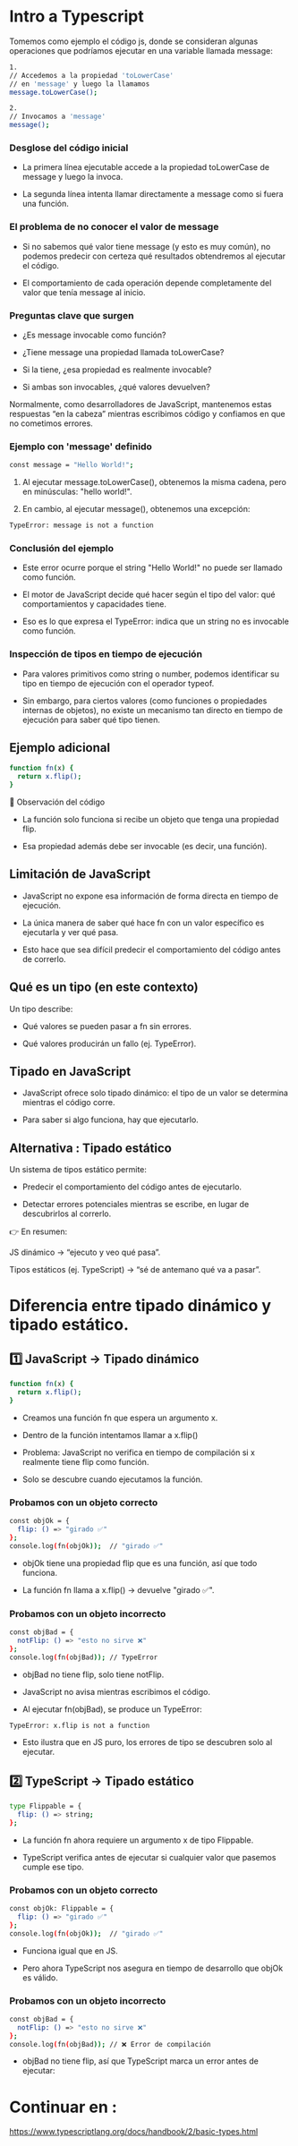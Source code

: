 # Intro a Typescript

Tomemos como ejemplo el código js, donde se consideran algunas operaciones que podríamos ejecutar en una variable llamada message:

```bash
1.
// Accedemos a la propiedad 'toLowerCase'
// en 'message' y luego la llamamos
message.toLowerCase();

2.
// Invocamos a 'message'
message();
```

### Desglose del código inicial

- La primera línea ejecutable accede a la propiedad toLowerCase de message y luego la invoca.

- La segunda línea intenta llamar directamente a message como si fuera una función.

### El problema de no conocer el valor de message

- Si no sabemos qué valor tiene message (y esto es muy común), no podemos predecir con certeza qué resultados obtendremos al ejecutar el código.

- El comportamiento de cada operación depende completamente del valor que tenía message al inicio.

### Preguntas clave que surgen

- ¿Es message invocable como función?

- ¿Tiene message una propiedad llamada toLowerCase?

- Si la tiene, ¿esa propiedad es realmente invocable?

- Si ambas son invocables, ¿qué valores devuelven?

Normalmente, como desarrolladores de JavaScript, mantenemos estas respuestas “en la cabeza” mientras escribimos código y confiamos en que no cometimos errores.

### Ejemplo con 'message' definido

```bash
const message = "Hello World!";
```

1. Al ejecutar message.toLowerCase(), obtenemos la misma cadena, pero en minúsculas: "hello world!".

2. En cambio, al ejecutar message(), obtenemos una excepción:

```bash
TypeError: message is not a function
```

### Conclusión del ejemplo

- Este error ocurre porque el string "Hello World!" no puede ser llamado como función.

- El motor de JavaScript decide qué hacer según el tipo del valor: qué comportamientos y capacidades tiene.

- Eso es lo que expresa el TypeError: indica que un string no es invocable como función.

### Inspección de tipos en tiempo de ejecución

- Para valores primitivos como string o number, podemos identificar su tipo en tiempo de ejecución con el operador typeof.

- Sin embargo, para ciertos valores (como funciones o propiedades internas de objetos), no existe un mecanismo tan directo en tiempo de ejecución para saber qué tipo tienen.

## Ejemplo adicional

```bash
function fn(x) {
  return x.flip();
}
```

🔹 Observación del código

- La función solo funciona si recibe un objeto que tenga una propiedad flip.

- Esa propiedad además debe ser invocable (es decir, una función).

## Limitación de JavaScript

- JavaScript no expone esa información de forma directa en tiempo de ejecución.

- La única manera de saber qué hace fn con un valor específico es ejecutarla y ver qué pasa.

- Esto hace que sea difícil predecir el comportamiento del código antes de correrlo.

## Qué es un tipo (en este contexto)

Un tipo describe:

- Qué valores se pueden pasar a fn sin errores.

- Qué valores producirán un fallo (ej. TypeError).

## Tipado en JavaScript

- JavaScript ofrece solo tipado dinámico: el tipo de un valor se determina mientras el código corre.

- Para saber si algo funciona, hay que ejecutarlo.

## Alternativa : Tipado estático

Un sistema de tipos estático permite:

- Predecir el comportamiento del código antes de ejecutarlo.

- Detectar errores potenciales mientras se escribe, en lugar de descubrirlos al correrlo.

👉 En resumen:

JS dinámico → “ejecuto y veo qué pasa”.

Tipos estáticos (ej. TypeScript) → “sé de antemano qué va a pasar”.

# Diferencia entre tipado dinámico y tipado estático.

## 1️⃣ JavaScript → Tipado dinámico

```bash
function fn(x) {
  return x.flip();
}
```

- Creamos una función fn que espera un argumento x.

- Dentro de la función intentamos llamar a x.flip()

- Problema: JavaScript no verifica en tiempo de compilación si x realmente tiene flip como función.

- Solo se descubre cuando ejecutamos la función.

### Probamos con un objeto correcto

```bash
const objOk = {
  flip: () => "girado ✅"
};
console.log(fn(objOk));  // "girado ✅"
```

- objOk tiene una propiedad flip que es una función, así que todo funciona.

- La función fn llama a x.flip() → devuelve "girado ✅".

### Probamos con un objeto incorrecto

```bash
const objBad = {
  notFlip: () => "esto no sirve ❌"
};
console.log(fn(objBad)); // TypeError
```

- objBad no tiene flip, solo tiene notFlip.

- JavaScript no avisa mientras escribimos el código.

- Al ejecutar fn(objBad), se produce un TypeError:

```bash
TypeError: x.flip is not a function
```

- Esto ilustra que en JS puro, los errores de tipo se descubren solo al ejecutar.

## 2️⃣ TypeScript → Tipado estático

```bash
type Flippable = {
  flip: () => string;
};
```

- La función fn ahora requiere un argumento x de tipo Flippable.

- TypeScript verifica antes de ejecutar si cualquier valor que pasemos cumple ese tipo.

### Probamos con un objeto correcto

```bash
const objOk: Flippable = {
  flip: () => "girado ✅"
};
console.log(fn(objOk));  // "girado ✅"
```

- Funciona igual que en JS.

- Pero ahora TypeScript nos asegura en tiempo de desarrollo que objOk es válido.

### Probamos con un objeto incorrecto

```bash
const objBad = {
  notFlip: () => "esto no sirve ❌"
};
console.log(fn(objBad)); // ❌ Error de compilación
```

- objBad no tiene flip, así que TypeScript marca un error antes de ejecutar:

# Continuar en :

https://www.typescriptlang.org/docs/handbook/2/basic-types.html
